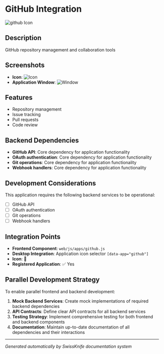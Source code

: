 # GitHub Integration

![github Icon](../screenshots/github-icon.png)

## Description
GitHub repository management and collaboration tools

## Screenshots
- **Icon**: ![Icon](../screenshots/github-icon.png)
- **Application Window**: ![Window](../screenshots/github-window.png)

## Features
- Repository management
- Issue tracking
- Pull requests
- Code review

## Backend Dependencies
- **GitHub API**: Core dependency for application functionality
- **OAuth authentication**: Core dependency for application functionality
- **Git operations**: Core dependency for application functionality
- **Webhook handlers**: Core dependency for application functionality

## Development Considerations
This application requires the following backend services to be operational:
- [ ] GitHub API
- [ ] OAuth authentication
- [ ] Git operations
- [ ] Webhook handlers

## Integration Points
- **Frontend Component**: `web/js/apps/github.js`
- **Desktop Integration**: Application icon selector `[data-app="github"]`
- **Icon**: 🐙
- **Registered Application**: ✅ Yes

## Parallel Development Strategy
To enable parallel frontend and backend development:

1. **Mock Backend Services**: Create mock implementations of required backend dependencies
2. **API Contracts**: Define clear API contracts for all backend services
3. **Testing Strategy**: Implement comprehensive testing for both frontend and backend components
4. **Documentation**: Maintain up-to-date documentation of all dependencies and their interactions

---
*Generated automatically by SwissKnife documentation system*
